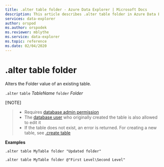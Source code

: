```yaml
---
title: .alter table folder - Azure Data Explorer | Microsoft Docs
description: This article describes .alter table folder in Azure Data Explorer.
services: data-explorer
author: orspod
ms.author: orspodek
ms.reviewer: mblythe
ms.service: data-explorer
ms.topic: reference
ms.date: 02/04/2020
---
```

# .alter table folder

Alters the Folder value of an existing table. 

`.alter` `table` *TableName* `folder` *Folder*

[!NOTE]
> * Requires [database admin permission](../management/access-control/role-based-authorization.md)
> * The [database user](../management/access-control/role-based-authorization.md) who originally created the table is also allowed to edit it
> * If the table does not exist, an error is returned. For creating a new table, see [.create table](#createtable.md)

**Examples** 

```
.alter table MyTable folder "Updated folder"
```

```
.alter table MyTable folder @"First Level\Second Level"
```